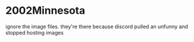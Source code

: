 # 2002Minnesota

ignore the image files. they're there because discord pulled an unfunny and stopped hosting images
